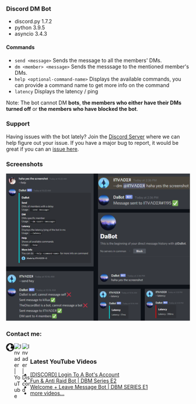 ### Discord DM Bot 

- discord.py 1.7.2
- python 3.9.5
- asyncio 3.4.3

#### Commands
- `send <message>` Sends the message to all the members' DMs.
- `dm <member> <message>` Sends the messsage to the mentioned member's DMs.
- `help <optional-command-name>` Displays the available commands, you can provide a command name to get more info on the command
- `latency` Displays the latency / ping

Note: The bot cannot DM **bots**, **the members who either have their DMs turned off** or **the members who have blocked the bot**.


### Support

Having issues with the bot lately? Join the [Discord Server][discord] where we can help figure out your issue. If you have a major bug to report, it would be great if you can an [issue here](https://github.com/invader1234/discord-dm-1.7.2/issues).



### Screenshots

<div align="center"><img src="assets/haha.png"></div>


### Contact me:
[<img align="left" alt="Invader" width="22px" src="https://raw.githubusercontent.com/iconic/open-iconic/master/svg/globe.svg" />][website]
[<img align="left" alt="Invader | YouTube" width="22px" src="https://cdn.jsdelivr.net/npm/simple-icons@v3/icons/youtube.svg" />][youtube]
[<img align="left" alt="Invader | Discord" width="22px" src="https://cdn.jsdelivr.net/npm/simple-icons@3.13.0/icons/discord.svg" />][discord]

</br>



### Latest YouTube Videos

- [\[DISCORD\] Login To A Bot's Account](https://www.youtube.com/watch?v=Z-S5SvgbmrM)
- [Fun & Anti Raid Bot | DBM Series E2](https://youtu.be/Cqaxt5GTfuo)
- [Welcome + Leave Message Bot | DBM SERIES E1](https://youtu.be/gS8Ncj0A-jA)
- [more videos...](https://youtube.com/invader6)



[website]: https://sites.google.com/view/invaderop/home
[discord]: https://discord.gg/CwVJDCH
[youtube]: https://www.youtube.com/Invader6
